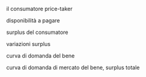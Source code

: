 

il consumatore price-taker

disponibilità a pagare

surplus del consumatore

variazioni surplus

curva di domanda del bene

curva di domanda di mercato del bene, surplus totale

